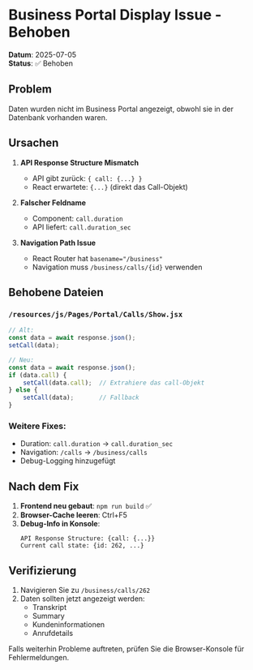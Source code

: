 # Business Portal Display Issue - Behoben

**Datum**: 2025-07-05  
**Status**: ✅ Behoben

## Problem

Daten wurden nicht im Business Portal angezeigt, obwohl sie in der Datenbank vorhanden waren.

## Ursachen

1. **API Response Structure Mismatch**
   - API gibt zurück: `{ call: {...} }`
   - React erwartete: `{...}` (direkt das Call-Objekt)

2. **Falscher Feldname**
   - Component: `call.duration`
   - API liefert: `call.duration_sec`

3. **Navigation Path Issue**
   - React Router hat `basename="/business"`
   - Navigation muss `/business/calls/{id}` verwenden

## Behobene Dateien

### `/resources/js/Pages/Portal/Calls/Show.jsx`

```javascript
// Alt:
const data = await response.json();
setCall(data);

// Neu:
const data = await response.json();
if (data.call) {
    setCall(data.call);  // Extrahiere das call-Objekt
} else {
    setCall(data);       // Fallback
}
```

### Weitere Fixes:
- Duration: `call.duration` → `call.duration_sec`
- Navigation: `/calls` → `/business/calls`
- Debug-Logging hinzugefügt

## Nach dem Fix

1. **Frontend neu gebaut**: `npm run build` ✅
2. **Browser-Cache leeren**: Ctrl+F5
3. **Debug-Info in Konsole**:
   ```
   API Response Structure: {call: {...}}
   Current call state: {id: 262, ...}
   ```

## Verifizierung

1. Navigieren Sie zu `/business/calls/262`
2. Daten sollten jetzt angezeigt werden:
   - Transkript
   - Summary
   - Kundeninformationen
   - Anrufdetails

Falls weiterhin Probleme auftreten, prüfen Sie die Browser-Konsole für Fehlermeldungen.
